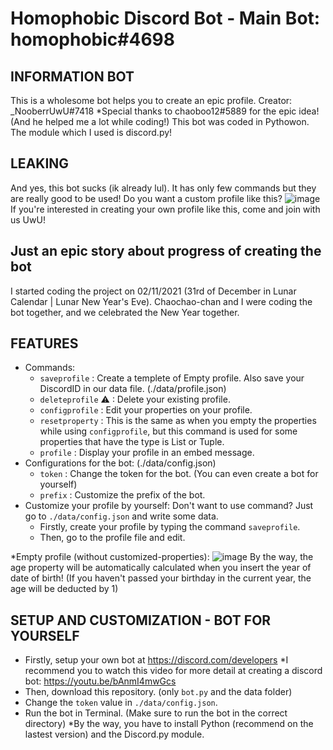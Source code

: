 # Homophobic Discord Bot - Main Bot: homophobic#4698

INFORMATION BOT
---------------
This is a wholesome bot helps you to create an epic profile.
Creator: _NooberrUwU#7418
*Special thanks to chaoboo12#5889 for the epic idea! (And he helped me a lot while coding!)
This bot was coded in Pythowon. The module which I used is discord.py!

LEAKING
-------
And yes, this bot sucks (ik already lul). It has only few commands but they are really good to be used!
Do you want a custom profile like this?
![image](https://media.discordapp.net/attachments/808705440581287967/811258173188472872/unknown.png?width=491&height=421)
If you're interested in creating your own profile like this, come and join with us UwU!

Just an epic story about progress of creating the bot
-----------------------------------------------------
I started coding the project on 02/11/2021 (31rd of December in Lunar Calendar | Lunar New Year's Eve). Chaochao-chan and I were coding the bot together, and we celebrated the New Year together.

FEATURES
--------
- Commands:
  - `saveprofile` : Create a templete of Empty profile. Also save your DiscordID in our data file. (./data/profile.json)
  - `deleteprofile` ⚠ : Delete your existing profile.
  - `configprofile` : Edit your properties on your profile.
  - `resetproperty` : This is the same as when you empty the properties while using `configprofile`, but this command is used for some properties that have the type is List or Tuple.
  - `profile` : Display your profile in an embed message.
- Configurations for the bot: (./data/config.json)
  - `token` : Change the token for the bot. (You can even create a bot for yourself)
  - `prefix` : Customize the prefix of the bot.
- Customize your profile by yourself: Don't want to use command? Just go to `./data/config.json` and write some data.
  - Firstly, create your profile by typing the command `saveprofile`.
  - Then, go to the profile file and edit.

*Empty profile (without customized-properties):
![image](https://media.discordapp.net/attachments/808705440581287967/811264342174466048/unknown.png?width=422&height=353)
By the way, the age property will be automatically calculated when you insert the year of date of birth! (If you haven't passed your birthday in the current year, the age will be deducted by 1)

SETUP AND CUSTOMIZATION - BOT FOR YOURSELF
------------------------------------------
- Firstly, setup your own bot at <https://discord.com/developers>
*I recommend you to watch this video for more detail at creating a discord bot: <https://youtu.be/bAnmI4mwGcs>
- Then, download this repository. (only `bot.py` and the data folder)
- Change the `token` value in `./data/config.json`.
- Run the bot in Terminal. (Make sure to run the bot in the correct directory)
*By the way, you have to install Python (recommend on the lastest version) and the Discord.py module.
